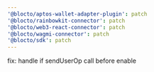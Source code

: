 ```yaml
---
'@blocto/aptos-wallet-adapter-plugin': patch
'@blocto/rainbowkit-connector': patch
'@blocto/web3-react-connector': patch
'@blocto/wagmi-connector': patch
'@blocto/sdk': patch
---
```


fix: handle if sendUserOp call before enable
